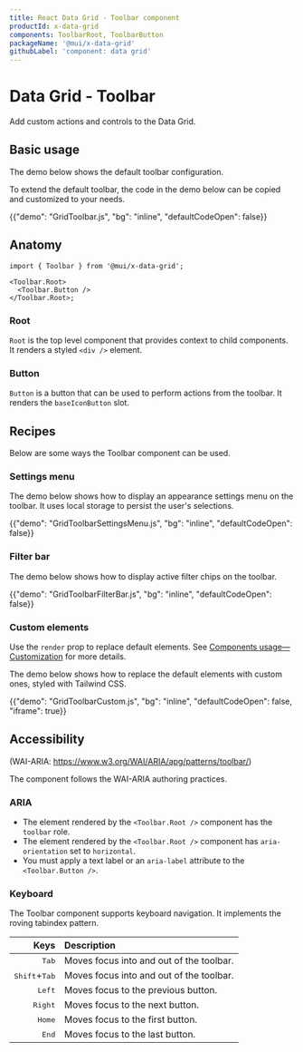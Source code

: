 ```yaml
---
title: React Data Grid - Toolbar component
productId: x-data-grid
components: ToolbarRoot, ToolbarButton
packageName: '@mui/x-data-grid'
githubLabel: 'component: data grid'
---
```


# Data Grid - Toolbar

<p class="description">Add custom actions and controls to the Data Grid.</p>

## Basic usage

The demo below shows the default toolbar configuration.

To extend the default toolbar, the code in the demo below can be copied and customized to your needs.

{{"demo": "GridToolbar.js", "bg": "inline", "defaultCodeOpen": false}}

## Anatomy

```tsx
import { Toolbar } from '@mui/x-data-grid';

<Toolbar.Root>
  <Toolbar.Button />
</Toolbar.Root>;
```

### Root

`Root` is the top level component that provides context to child components.
It renders a styled `<div />` element.

### Button

`Button` is a button that can be used to perform actions from the toolbar.
It renders the `baseIconButton` slot.

## Recipes

Below are some ways the Toolbar component can be used.

### Settings menu

The demo below shows how to display an appearance settings menu on the toolbar. It uses local storage to persist the user's selections.

{{"demo": "GridToolbarSettingsMenu.js", "bg": "inline", "defaultCodeOpen": false}}

### Filter bar

The demo below shows how to display active filter chips on the toolbar.

{{"demo": "GridToolbarFilterBar.js", "bg": "inline", "defaultCodeOpen": false}}

### Custom elements

Use the `render` prop to replace default elements. See [Components usage—Customization](/x/react-data-grid/components/usage/#customization) for more details.

The demo below shows how to replace the default elements with custom ones, styled with Tailwind CSS.

{{"demo": "GridToolbarCustom.js", "bg": "inline", "defaultCodeOpen": false, "iframe": true}}

## Accessibility

(WAI-ARIA: https://www.w3.org/WAI/ARIA/apg/patterns/toolbar/)

The component follows the WAI-ARIA authoring practices.

### ARIA

- The element rendered by the `<Toolbar.Root />` component has the `toolbar` role.
- The element rendered by the `<Toolbar.Root />` component has `aria-orientation` set to `horizontal`.
- You must apply a text label or an `aria-label` attribute to the `<Toolbar.Button />`.

### Keyboard

The Toolbar component supports keyboard navigation.
It implements the roving tabindex pattern.

|                                                    Keys | Description                              |
| ------------------------------------------------------: | :--------------------------------------- |
|                              <kbd class="key">Tab</kbd> | Moves focus into and out of the toolbar. |
| <kbd class="key">Shift</kbd>+<kbd class="key">Tab</kbd> | Moves focus into and out of the toolbar. |
|                             <kbd class="key">Left</kbd> | Moves focus to the previous button.      |
|                            <kbd class="key">Right</kbd> | Moves focus to the next button.          |
|                             <kbd class="key">Home</kbd> | Moves focus to the first button.         |
|                              <kbd class="key">End</kbd> | Moves focus to the last button.          |
